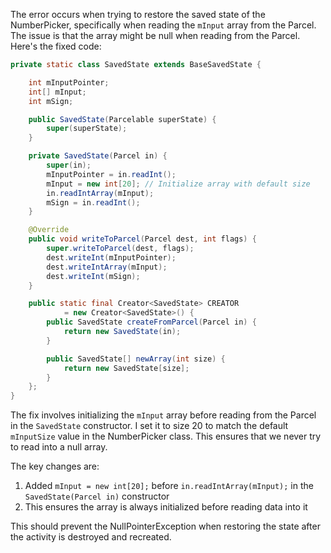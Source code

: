 The error occurs when trying to restore the saved state of the NumberPicker, specifically when reading the `mInput` array from the Parcel. The issue is that the array might be null when reading from the Parcel. Here's the fixed code:

```java
private static class SavedState extends BaseSavedState {

    int mInputPointer;
    int[] mInput;
    int mSign;

    public SavedState(Parcelable superState) {
        super(superState);
    }

    private SavedState(Parcel in) {
        super(in);
        mInputPointer = in.readInt();
        mInput = new int[20]; // Initialize array with default size
        in.readIntArray(mInput);
        mSign = in.readInt();
    }

    @Override
    public void writeToParcel(Parcel dest, int flags) {
        super.writeToParcel(dest, flags);
        dest.writeInt(mInputPointer);
        dest.writeIntArray(mInput);
        dest.writeInt(mSign);
    }

    public static final Creator<SavedState> CREATOR
            = new Creator<SavedState>() {
        public SavedState createFromParcel(Parcel in) {
            return new SavedState(in);
        }

        public SavedState[] newArray(int size) {
            return new SavedState[size];
        }
    };
}
```

The fix involves initializing the `mInput` array before reading from the Parcel in the `SavedState` constructor. I set it to size 20 to match the default `mInputSize` value in the NumberPicker class. This ensures that we never try to read into a null array.

The key changes are:
1. Added `mInput = new int[20];` before `in.readIntArray(mInput);` in the `SavedState(Parcel in)` constructor
2. This ensures the array is always initialized before reading data into it

This should prevent the NullPointerException when restoring the state after the activity is destroyed and recreated.